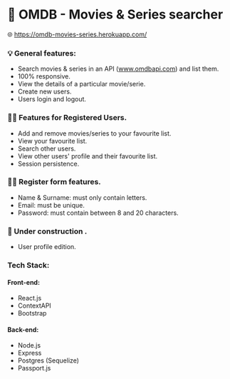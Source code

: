# 🚀 OMDB - Movies & Series searcher
🌐 https://omdb-movies-series.herokuapp.com/

### 💡 General features:

- Search movies & series in an API (www.omdbapi.com) and list them.
- 100% responsive.
- View the details of a particular movie/serie.
- Create new users.
- Users login and logout.

### 👩‍💻 Features for Registered Users.

- Add and remove movies/series to your favourite list.
- View your favourite list.
- Search other users.
- View other users' profile and their favourite list.
- Session persistence.

### 👩‍💻 Register form features.

- Name & Surname: must only contain letters.
- Email: must be unique.
- Password: must contain between 8 and 20 characters.

### 🚧 Under construction .

- User profile edition.

###  Tech Stack:

####  Front-end:
- React.js
- ContextAPI
- Bootstrap 

####  Back-end:
- Node.js
- Express
- Postgres (Sequelize)
- Passport.js 



